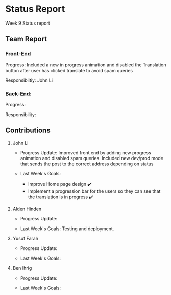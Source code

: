 # Status Report
Week 9 Status report

## Team Report
### Front-End
Progress: Included a new in progress animation and disabled the Translation button after user has clicked translate to avoid spam queries


Responsibiltiy: John Li

### Back-End:
Progress: 


Responsibility: 

## Contributions
1. John Li
    - Progress Update: Improved front end by adding new progress animation and disabled spam queries. Included new dev/prod mode that sends the post to the correct address depending on status

    - Last Week's Goals:
        - Improve Home page design ✔️
        - Implement a progression bar for the users so they can see that the translation is in progress ✔️



2. Alden Hinden
    - Progress Update: 

    - Last Week's Goals: Testing and deployment. 



3. Yusuf Farah
    - Progress Update: 

    - Last Week's Goals:



4. Ben Ihrig
    - Progress Update:

    - Last Week's Goals: 

